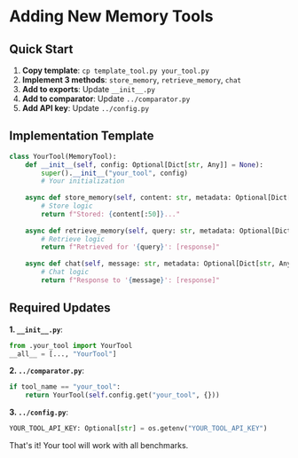 # Adding New Memory Tools

## Quick Start

1. **Copy template**: `cp template_tool.py your_tool.py`
2. **Implement 3 methods**: `store_memory`, `retrieve_memory`, `chat`
3. **Add to exports**: Update `__init__.py`
4. **Add to comparator**: Update `../comparator.py`
5. **Add API key**: Update `../config.py`

## Implementation Template

```python
class YourTool(MemoryTool):
    def __init__(self, config: Optional[Dict[str, Any]] = None):
        super().__init__("your_tool", config)
        # Your initialization
    
    async def store_memory(self, content: str, metadata: Optional[Dict[str, Any]] = None) -> str:
        # Store logic
        return f"Stored: {content[:50]}..."
    
    async def retrieve_memory(self, query: str, metadata: Optional[Dict[str, Any]] = None) -> str:
        # Retrieve logic
        return f"Retrieved for '{query}': [response]"
    
    async def chat(self, message: str, metadata: Optional[Dict[str, Any]] = None) -> str:
        # Chat logic
        return f"Response to '{message}': [response]"
```

## Required Updates

**1. `__init__.py`**:
```python
from .your_tool import YourTool
__all__ = [..., "YourTool"]
```

**2. `../comparator.py`**:
```python
if tool_name == "your_tool":
    return YourTool(self.config.get("your_tool", {}))
```

**3. `../config.py`**:
```python
YOUR_TOOL_API_KEY: Optional[str] = os.getenv("YOUR_TOOL_API_KEY")
```

That's it! Your tool will work with all benchmarks.
